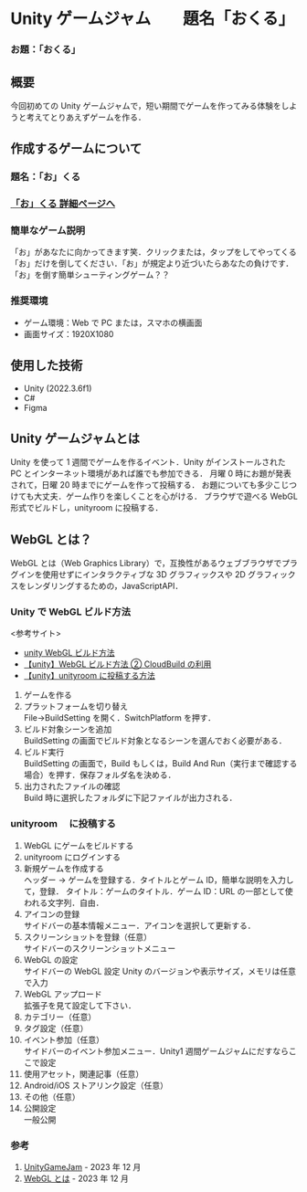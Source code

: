 # Unity ゲームジャム　　題名「おくる」

### お題：「おくる」

## 概要

今回初めての Unity ゲームジャムで，短い期間でゲームを作ってみる体験をしようと考えてとりあえずゲームを作る．

## 作成するゲームについて

### 題名：「お」くる

### [「お」くる 詳細ページへ](okuru_detail.md)

### 簡単なゲーム説明

「お」があなたに向かってきます笑．クリックまたは，タップをしてやってくる「お」だけを倒してください．「お」が規定より近づいたらあなたの負けです．
「お」を倒す簡単シューティングゲーム？？

### 推奨環境

- ゲーム環境：Web で PC または，スマホの横画面
- 画面サイズ：1920X1080

## 使用した技術

- Unity (2022.3.6f1)
- C#
- Figma

## Unity ゲームジャムとは

Unity を使って 1 週間でゲームを作るイベント．Unity がインストールされた PC とインターネット環境があれば誰でも参加できる．
月曜 0 時にお題が発表されて，日曜 20 時までにゲームを作って投稿する．
お題についても多少こじつけても大丈夫．ゲーム作りを楽しくことを心がける．
ブラウザで遊べる WebGL 形式でビルドし，unityroom に投稿する．

## WebGL とは？

WebGL とは（Web Graphics Library）で，互換性があるウェブブラウザでプラグインを使用せずにインタラクティブな 3D グラフィックスや 2D グラフィックスをレンダリングするための，JavaScriptAPI．

### Unity で WebGL ビルド方法

<参考サイト>

- [unity WebGL ビルド方法](https://blog.naichilab.com/entry/2017/04/29/125527)
- [【unity】WebGL ビルド方法 ② CloudBuild の利用](https://blog.naichilab.com/entry/cloud-build-webgl)
- [【unity】unityroom に投稿する方法](https://blog.naichilab.com/entry/how-to-upload-unityroom)

1. ゲームを作る
2. プラットフォームを切り替え<br>
   File→BuildSetting を開く．SwitchPlatform を押す．
3. ビルド対象シーンを追加<br>
   BuildSetting の画面でビルド対象となるシーンを選んでおく必要がある．
4. ビルド実行<br>
   BuildSetting の画面で，Build もしくは，Build And Run（実行まで確認する場合）を押す．保存フォルダ名を決める．
5. 出力されたファイルの確認<br>
   Build 時に選択したフォルダに下記ファイルが出力される．

### unityroom 　に投稿する

1. WebGL にゲームをビルドする
2. unityroom にログインする
3. 新規ゲームを作成する<br>
   ヘッダー → ゲームを登録する．タイトルとゲーム ID，簡単な説明を入力して，登録．
   タイトル：ゲームのタイトル．ゲーム ID：URL の一部として使われる文字列．自由．
4. アイコンの登録<br>
   サイドバーの基本情報メニュー．アイコンを選択して更新する．
5. スクリーンショットを登録（任意）<br>
   サイドバーのスクリーンショットメニュー
6. WebGL の設定<br>
   サイドバーの WebGL 設定
   Unity のバージョンや表示サイズ，メモリは任意で入力
7. WebGL アップロード<br>
   拡張子を見て設定して下さい．
8. カテゴリー（任意）
9. タグ設定（任意）
10. イベント参加（任意）<br>
    サイドバーのイベント参加メニュー．Unity1 週間ゲームジャムにだすならここで設定
11. 使用アセット，関連記事（任意）
12. Android/iOS ストアリンク設定（任意）
13. その他（任意）
14. 公開設定<br>
    一般公開

### 参考

1. [UnityGameJam](https://unityroom.com/unity1weeks) - 2023 年 12 月
2. [WebGL とは](https://try-m.co.jp/blog/web-create/7350/) - 2023 年 12 月
